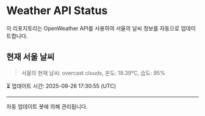 
# Weather API Status

이 리포지토리는 OpenWeather API를 사용하여 서울의 날씨 정보를 자동으로 업데이트합니다.

## 현재 서울 날씨
> 서울의 현재 날씨: overcast clouds, 온도: 19.39°C, 습도: 95%

⏳ 업데이트 시간: 2025-09-26 17:30:55 (UTC)

---
자동 업데이트 봇에 의해 관리됩니다.
